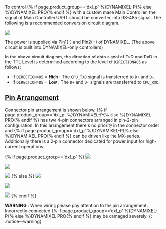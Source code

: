 To control {% if page.product_group=='dxl_p' %}DYNAMIXEL-P{% else %}DYNAMIXEL PRO{% endif %} with a custom made Main Controller, the signal of Main Controller UART should be converted into RS-485 signal.
The following is a recommended conversion circuit diagram.

![](/assets/images/dxl/pro/485_circuit_pro.png)

The power is supplied via Pin1(-) and Pin2(+) of DYNAMIXEL. (The above circuit is built into DYNAMIXEL-only controllers)

In the above circuit diagram, the direction of data signal of TxD and RxD in the TTL Level is determined according to the level of `DIRECTION485` as follows:
- If `DIRECTION485` = **High** : The `CPU_TXD` signal is transferred to `D+` and `D-`.
- If `DIRECTION485` = **Low** : The `D+` and `D-` signals are transferred to `CPU_RXD`.

## [Pin Arrangement](#pin-arrangement)
Connector pin arrangement is shown below.
{% if page.product_group=='dxl_p' %}DYNAMIXEL-P{% else %}DYNAMIXEL PRO{% endif %} has two 4-pin connectors arranged in pin-2-pin configuration.
In this arrangement there's no priority in the connector order and {% if page.product_group=='dxl_p' %}DYNAMIXEL-P{% else %}DYNAMIXEL PRO{% endif %} can be driven like the MX-series.  
Additionally there is a 2-pin connector dedicated for power input for high-current operations.

{% if page.product_group=='dxl_p' %}
![](/assets/images/dxl/p/pin_name.png)

![](/assets/images/dxl/p/connection.png)

![](/assets/images/dxl/p/wiring.png)
{% else %}
![](/assets/images/dxl/pro/clip_image003.png)

![](/assets/images/dxl/pro/clip_image005.jpg)

![](/assets/images/dxl/pro/clip_image007.png)
{% endif %}

**WARNING** : When wiring please pay attention to the pin arrangement. Incorrectly connected {% if page.product_group=='dxl_p' %}DYNAMIXEL-P{% else %}DYNAMIXEL PRO{% endif %} may be damaged severely.
{: .notice--warning}
